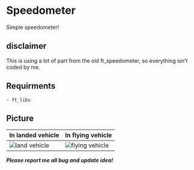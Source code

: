 # Speedometer
Simple speedometer!

## disclaimer
This is using a lot of part from the old ft_speedometer, so everything isn't coded by me.

## Requirments
	- ft_libs
	
## Picture
	
	
| In landed vehicle | In flying vehicle |
|--|--|
| ![land vehicle](https://image.ibb.co/jWjPyz/Capture.png) | ![flying vehicle](https://image.ibb.co/m9VKWK/Capture2.png) |

***Please report me all bug and update idea!***

